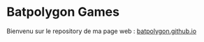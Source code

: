 # Batpolygon Games

Bienvenu sur le repository de ma page web : [batpolygon.github.io](batpolygon.github.io)
